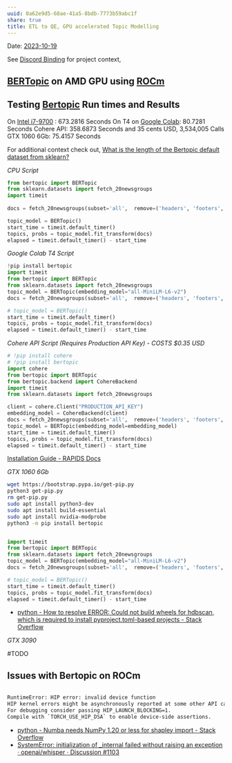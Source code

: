 ```yaml
---
uuid: 0a62e9d5-68ae-41a5-8bdb-7773b59abc1f
share: true
title: ETL to QE, GPU accelerated Topic Modelling
---
```

Date: [2023-10-19](/undefined)

See [Discord Binding](/1c376bfd-75ef-4c0d-9e23-3680653de55f) for project context,

## [BERTopic](/undefined) on AMD GPU using [ROCm](/undefined)

## Testing [Bertopic](/undefined) Run times and Results 

On [Intel i7-9700](/undefined) : 673.2816 Seconds
On T4 on [Google Colab](/undefined): 80.7281 Seconds
Cohere API: 358.6873 Seconds and 35 cents USD, 3,534,005 Calls
GTX 1060 6Gb: 75.4157 Seconds

For additional context check out, [What is the length of the Bertopic default dataset from sklearn?](/7b81aadb-d7cd-4afa-8c16-4402e8ce19d5)

*CPU Script*

``` python
from bertopic import BERTopic
from sklearn.datasets import fetch_20newsgroups
import timeit
 
docs = fetch_20newsgroups(subset='all',  remove=('headers', 'footers', 'quotes'))['data']

topic_model = BERTopic()
start_time = timeit.default_timer()
topics, probs = topic_model.fit_transform(docs)
elapsed = timeit.default_timer() - start_time
```

*Google Colab T4 Script*

``` python
!pip install bertopic
import timeit
from bertopic import BERTopic
from sklearn.datasets import fetch_20newsgroups
topic_model = BERTopic(embedding_model="all-MiniLM-L6-v2")
docs = fetch_20newsgroups(subset='all',  remove=('headers', 'footers', 'quotes'))['data']

# topic_model = BERTopic()
start_time = timeit.default_timer()
topics, probs = topic_model.fit_transform(docs)
elapsed = timeit.default_timer() - start_time
```

*Cohere API Script (Requires Production API Key) - COSTS $0.35 USD*

``` python
# !pip install cohere
# !pip install bertopic
import cohere
from bertopic import BERTopic
from bertopic.backend import CohereBackend
import timeit
from sklearn.datasets import fetch_20newsgroups

client = cohere.Client("PRODUCTION_API_KEY")
embedding_model = CohereBackend(client)
docs = fetch_20newsgroups(subset='all',  remove=('headers', 'footers', 'quotes'))['data']
topic_model = BERTopic(embedding_model=embedding_model)
start_time = timeit.default_timer()
topics, probs = topic_model.fit_transform(docs)
elapsed = timeit.default_timer() - start_time
```

[Installation Guide - RAPIDS Docs](https://docs.rapids.ai/install#pip)

*GTX 1060 6Gb*

``` bash
wget https://bootstrap.pypa.io/get-pip.py
python3 get-pip.py
rm get-pip.py
sudo apt install python3-dev
sudo apt install build-essential
sudo apt install nvidia-modprobe
python3 -m pip install bertopic
```

``` python

import timeit
from bertopic import BERTopic
from sklearn.datasets import fetch_20newsgroups
topic_model = BERTopic(embedding_model="all-MiniLM-L6-v2")
docs = fetch_20newsgroups(subset='all',  remove=('headers', 'footers', 'quotes'))['data']

# topic_model = BERTopic()
start_time = timeit.default_timer()
topics, probs = topic_model.fit_transform(docs)
elapsed = timeit.default_timer() - start_time

```
* [python - How to resolve ERROR: Could not build wheels for hdbscan, which is required to install pyproject.toml-based projects - Stack Overflow](https://stackoverflow.com/questions/73171473/how-to-resolve-error-could-not-build-wheels-for-hdbscan-which-is-required-to-i)


*GTX 3090*

#TODO


## Issues with Bertopic on ROCm

``` bash

RuntimeError: HIP error: invalid device function
HIP kernel errors might be asynchronously reported at some other API call, so the stacktrace below might be incorrect.
For debugging consider passing HIP_LAUNCH_BLOCKING=1.
Compile with `TORCH_USE_HIP_DSA` to enable device-side assertions.

```


* [python - Numba needs NumPy 1.20 or less for shapley import - Stack Overflow](https://stackoverflow.com/questions/70148065/numba-needs-numpy-1-20-or-less-for-shapley-import)
* [SystemError: initialization of \_internal failed without raising an exception · openai/whisper · Discussion #1103](https://github.com/openai/whisper/discussions/1103)